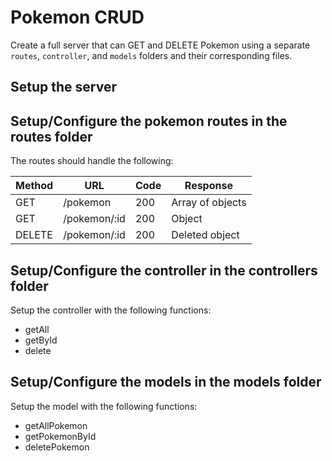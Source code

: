 # Pokemon CRUD

Create a full server that can GET and DELETE Pokemon using a separate `routes`, `controller`, and `models` folders and their corresponding files. 

## Setup the server

## Setup/Configure the pokemon routes in the routes folder

The routes should handle the following:

| Method | URL       | Code | Response         |
| ------ | --------- | ---- | ---------------- |
| GET    | /pokemon     | 200  | Array of objects |
| GET    | /pokemon/:id | 200  | Object           |
| DELETE | /pokemon/:id | 200  | Deleted object   |

## Setup/Configure the controller in the controllers folder

Setup the controller with the following functions:

- getAll
- getById
- delete

## Setup/Configure the models in the models folder

Setup the model with the following functions:

- getAllPokemon
- getPokemonById
- deletePokemon
